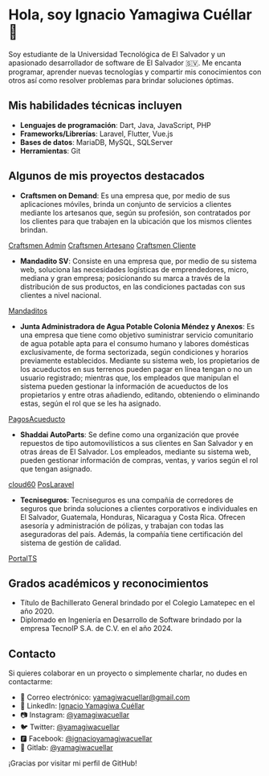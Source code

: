 # Hola, soy Ignacio Yamagiwa Cuéllar 👋

Soy estudiante de la Universidad Tecnológica de El Salvador y un apasionado desarrollador de software de El Salvador 🇸🇻. Me encanta programar, aprender nuevas tecnologías y compartir mis conocimientos con otros así como resolver problemas para brindar soluciones óptimas.

## Mis habilidades técnicas incluyen

- **Lenguajes de programación**: Dart, Java, JavaScript, PHP
- **Frameworks/Librerías**: Laravel, Flutter, Vue.js
- **Bases de datos**: MariaDB, MySQL, SQLServer
- **Herramientas**: Git

## Algunos de mis proyectos destacados

- **Craftsmen on Demand**: Es una empresa que, por medio de sus aplicaciones móviles, brinda un conjunto de servicios a clientes mediante los artesanos que, según su profesión, son contratados por los clientes para que trabajen en la ubicación que los mismos clientes brindan.

[Craftsmen Admin](https://gitlab.com/luisarrabi/CraftsmenAdmin)
[Craftsmen Artesano](https://gitlab.com/luisarrabi/CraftsmenArtesano)
[Craftsmen Cliente](https://gitlab.com/luisarrabi/CraftsmenCliente)

- **Mandadito SV**: Consiste en una empresa que, por medio de su sistema web, soluciona las necesidades logísticas de emprendedores, micro, mediana y gran empresa; posicionando su marca a través de la distribución de sus productos, en las condiciones pactadas con sus clientes a nivel nacional.

[Mandaditos](https://gitlab.com/luisarrabi/Mandaditos)

- **Junta Administradora de Agua Potable Colonia Méndez y Anexos**: Es una empresa que tiene como objetivo suministrar servicio comunitario de agua potable apta para el consumo humano y labores domésticas exclusivamente, de forma sectorizada, según condiciones y horarios previamente establecidos. Mediante su sistema web, los propietarios de los acueductos en sus terrenos pueden pagar en línea tengan o no un usuario registrado; mientras que, los empleados que manipulan el sistema pueden gestionar la información de acueductos de los propietarios y entre otras añadiendo, editando, obteniendo o eliminando estas, según el rol que se les ha asignado.

[PagosAcueducto](https://gitlab.com/luisarrabi/pagosacueducto)

- **Shaddai AutoParts**: Se define como una organización que provée repuestos de tipo automovilísticos a sus clientes en San Salvador y en otras áreas de El Salvador. Los empleados, mediante su sistema web, pueden gestionar información de compras, ventas, y varios según el rol que tengan asignado.

[cloud60](https://gitlab.com/luisarrabi/cloud60)
[PosLaravel](https://gitlab.com/luisarrabi/poslaravel)

- **Tecniseguros**: Tecniseguros es una compañía de corredores de seguros que brinda soluciones a clientes corporativos e individuales en El Salvador, Guatemala, Honduras, Nicaragua y Costa Rica. Ofrecen asesoría y administración de pólizas, y trabajan con todas las aseguradoras del país. Además, la compañía tiene certificación del sistema de gestión de calidad.

[PortalTS](https://gitlab.com/luisarrabi/PortalTS)

## Grados académicos y reconocimientos

- Título de Bachillerato General brindado por el Colegio Lamatepec en el año 2020.
- Diplomado en Ingeniería en Desarrollo de Software brindado por la empresa TecnoIP S.A. de C.V. en el año 2024.

## Contacto

Si quieres colaborar en un proyecto o simplemente charlar, no dudes en contactarme:

- 📧 Correo electrónico: <yamagiwacuellar@gmail.com>
- 💼 LinkedIn: [Ignacio Yamagiwa Cuéllar](https://www.linkedin.com/in/yamagiwacuellar)
- 📷 Instagram: [@yamagiwacuellar](https://www.instagram.com/yamagiwacuellar)
- 🐦 Twitter: [@yamagiwacuellar](https://twitter.com/yamagiwacuellar)
- 🅵 Facebook: [@ignacioyamagiwacuellar](https://www.facebook.com/ignacioyamagiwacuellar)
- 🦝 Gitlab: [@yamagiwacuellar](https://gitlab.com/yamagiwacuellar)

¡Gracias por visitar mi perfil de GitHub!

